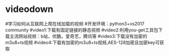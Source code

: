 # videodown
#学习如何从互联网上爬在线加载的视频
#开发环境：python3+vs2017 community
#video1:下载有固定链接的静态视频
#video2:利用you-get工具包下载主流网站视频：b站，优酷，爱奇艺，腾讯等
#video3:下载没有加密的m3u8+ts视频
#video4:下载有加密的m3u8+ts视频,AES-128加密且加密key可获取